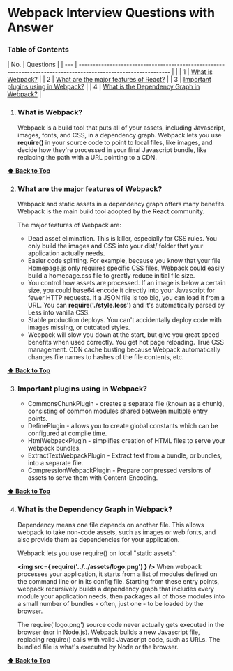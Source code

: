 # Webpack Interview Questions with Answer

### Table of Contents

| No. | Questions |
| --- | -------------------------------------------------------------------------------------------------------------- | |
| 1 | [What is Webpack?](#what-is-webpack) |
| 2 | [What are the major features of React?](#what-are-the-major-features-of-webpack) |
| 3 | [Important plugins using in Webpack?](#important-plugins-using-in-Webpack) |
| 4 | [What is the Dependency Graph in Webpack?](#what-is-the-dependency-graph-in-webpack) |

1. ### What is Webpack?

   Webpack is a build tool that puts all of your assets, including Javascript, images, fonts, and CSS, in a dependency graph. Webpack lets you use **require()** in your source code to point to local files, like images, and decide how they're processed in your final Javascript bundle, like replacing the path with a URL pointing to a CDN.

**[⬆ Back to Top](#table-of-contents)**

2. ### What are the major features of Webpack?

   Webpack and static assets in a dependency graph offers many benefits. Webpack is the main build tool adopted by the React community.

   The major features of Webpack are:

   - Dead asset elimination. This is killer, especially for CSS rules. You only build the images and CSS into your dist/ folder that your application actually needs.
   - Easier code splitting. For example, because you know that your file Homepage.js only requires specific CSS files, Webpack could easily build a homepage.css file to greatly reduce initial file size.
   - You control how assets are processed. If an image is below a certain size, you could base64 encode it directly into your Javascript for fewer HTTP requests. If a JSON file is too big, you can load it from a URL. You can **require('./style.less')** and it's automatically parsed by Less into vanilla CSS.
   - Stable production deploys. You can't accidentally deploy code with images missing, or outdated styles.
   - Webpack will slow you down at the start, but give you great speed benefits when used correctly. You get hot page reloading. True CSS management. CDN cache busting because Webpack automatically changes file names to hashes of the file contents, etc.

**[⬆ Back to Top](#table-of-contents)**

3. ### Important plugins using in Webpack?

   - CommonsChunkPlugin - creates a separate file (known as a chunk), consisting of common modules shared between multiple entry points.
   - DefinePlugin - allows you to create global constants which can be configured at compile time.
   - HtmlWebpackPlugin - simplifies creation of HTML files to serve your webpack bundles.
   - ExtractTextWebpackPlugin - Extract text from a bundle, or bundles, into a separate file.
   - CompressionWebpackPlugin - Prepare compressed versions of assets to serve them with Content-Encoding.

**[⬆ Back to Top](#table-of-contents)**

4. ### What is the Dependency Graph in Webpack?

   Dependency means one file depends on another file. This allows webpack to take non-code assets, such as images or web fonts, and also provide them as dependencies for your application.

   Webpack lets you use require() on local "static assets":

   **<img src={ require('../../assets/logo.png') } />**
   When webpack processes your application, it starts from a list of modules defined on the command line or in its config file. Starting from these entry points, webpack recursively builds a dependency graph that includes every module your application needs, then packages all of those modules into a small number of bundles - often, just one - to be loaded by the browser.

   The require('logo.png') source code never actually gets executed in the browser (nor in Node.js). Webpack builds a new Javascript file, replacing require() calls with valid Javascript code, such as URLs. The bundled file is what's executed by Node or the browser.

**[⬆ Back to Top](#table-of-contents)**
